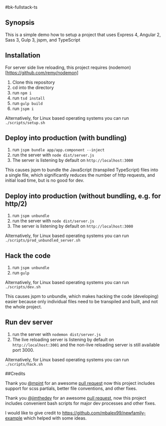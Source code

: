 #bk-fullstack-ts

## Synopsis

This is a simple demo how to setup a project that uses Express 4, Angular 2, Sass 3, Gulp 3, jspm, and TypeScript

## Installation

For server side live reloading, this project requires (nodemon)[https://github.com/remy/nodemon]

1. Clone this repository
2. cd into the directory
3. run `npm i`
4. run `tsd install`
4. run `gulp build`
5. run `jspm i`

Alternatively, for Linux based operating systems you can run `./scripts/setup.sh`

## Deploy into production (with bundling)
1. run `jspm bundle app/app.component --inject`
2. run the server with `node dist/server.js`
3. The server is listening by default on `http://localhost:3000`

This causes jspm to bundle the JavaScript (transpiled TypeScript) files into a single file,
which significantly reduces the number of http requests, and initial load time, but is no good for dev.

## Deploy into production (without bundling, e.g. for http/2)
1. run `jspm unbundle`
2. run the server with `node dist/server.js`
3. The server is listening by default on `http://localhost:3000`

Alternatively, for Linux based operating systems you can run `./scripts/prod_unbundled_server.sh`

## Hack the code
1. run `jspm unbundle`
2. run `gulp`

Alternatively, for Linux based operating systems you can run `./scripts/dev.sh`

This causes jspm to unbundle, which makes hacking the code (developing) easier because
only individual files need to be transpiled and built, and not the whole project.

## Run dev server
1. run the server with `nodemon dist/server.js`
2. The live reloading server is listening by default on `http://localhost:3001` and the
non-live reloading server is still available port 3000.

Alternatively, for Linux based operating systems you can run `./scripts/hack.sh`

##Credits

Thank you [@mpint](https://github.com/mpint) for an awesome [pull request](https://github.com/bkinsey808/bk-fullstack-ts/pull/9)
now this project includes support for scss partials, better file conventions, and other fixes.

Thank you [@jimthedev](https://github.com/jimthedev) for an awesome [pull request](https://github.com/bkinsey808/bk-fullstack-ts/pull/2),
now this project includes convenient bash scripts for major dev processes and other fixes.

I would like to give credit to https://github.com/mbalex99/newfamily-example which helped with some ideas.
